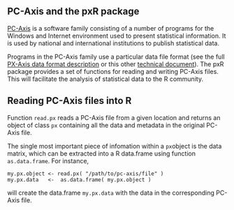 ## PC-Axis and the pxR package

[PC-Axis](http://www.scb.se/Pages/StandardNoLeftMeny____314045.aspx) is a software family consisting of a number of programs for the Windows and Internet environment used to present statistical information. It is used by national and international institutions to publish statistical data.

Programs in the PC-Axis family use a particular data file format (see the full [PX-Axis data format description](http://www.scb.se/upload/PC-Axis/Support/Documents/PC-Axis_fileformat.pdf) or this other [technical document](http://tilastokeskus.fi/tup/pcaxis/tiedostomuoto2006_laaja_en.pdf)). The pxR package provides a set of functions for reading and writing PC-Axis files. This will facilitate the analysis of statistical data to the R community.

## Reading PC-Axis files into R

Function `read.px` reads a PC-Axis file from a given location and returns an object of class `px` containing all the data and metadata in the original PC-Axis file.

The single most important piece of infomation within a `px`object is the data matrix, which can be extracted into a R data.frame using function `as.data.frame`.
For instance,

```
my.px.object <- read.px( "/path/to/pc-axis/file" )
my.px.data   <-  as.data.frame( my.px.object ) 
```

will create the data.frame `my.px.data` with the data in the corresponding PC-Axis file.
